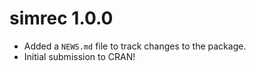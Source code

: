 # simrec 1.0.0

* Added a `NEWS.md` file to track changes to the package.
* Initial submission to CRAN!
